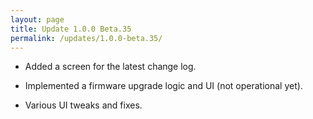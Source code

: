 ```yaml
---
layout: page
title: Update 1.0.0 Beta.35
permalink: /updates/1.0.0-beta.35/
---
```


* Added a screen for the latest change log.

* Implemented a firmware upgrade logic and UI (not operational yet).

* Various UI tweaks and fixes.